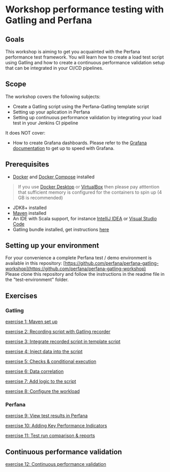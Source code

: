 # Workshop performance testing with Gatling and Perfana

## Goals

This workshop is aiming to get you acquainted with the Perfana performance test framework. You will learn how to create a load test script using Gatling and how to create a continuous performance validation setup that can be integrated in your CI/CD pipelines.

## Scope

The workshop covers the following subjects:

* Create a Gatling script using the Perfana-Gatling template script
* Setting up your aplication in Perfana
* Setting up continuous performance validation by integrating your load test in your Jenkins CI pipeline

It does NOT cover:

* How to create Grafana dashboards. Please refer to the [Grafana documentation](http://docs.grafana.org/guides/getting_started/) to get up to speed with Grafana. 



## Prerequisites
* [Docker](https://www.docker.com/) and [Docker Compose](https://docs.docker.com/compose/) installed  
> If you use [Docker Desktop](https://www.docker.com/products/docker-desktop) or [VirtualBox](https://www.virtualbox.org/) then please pay atttention that sufficient memory is configured for the containers to spin up (4 GB is recommended)
* JDK8+ installed
* [Maven](https://maven.apache.org/) installed
* An IDE with Scala support, for instance [IntelliJ IDEA](https://www.jetbrains.com/idea/) or [Visual Studio Code](https://code.visualstudio.com/)
* Gatling bundle installed, get instructions [here](https://gatling.io/docs/current/quickstart/)



## Setting up your environment

For your convenience a complete Perfana test / demo environment is available in this repository: [https://github.com/perfana/perfana-gatling-workshop](https://github.com/perfana/perfana-gatling-workshop)  
Please clone this repository and follow the instructions in the readme file in the "test-environment" folder.


## Exercises

### Gatling

[exercise 1: Maven set up](exercise-1.md) 

[exercise 2: Recording script with Gatling recorder](exercise-2.md)

[exercise 3: Integrate recorded script in template script](exercise-3.md)

[exercise 4: Inject data into the script](exercise-4.md)

[exercise 5: Checks & conditional execution](exercise-5.md)

[exercise 6: Data correlation](exercise-6.md)

[exercise 7: Add logic to the script](exercise-7.md)

[exercise 8: Configure the workload](exercise-8.md)

### Perfana

[exercise 9: View test results in Perfana](exercise-9.md)

[exercise 10: Adding Key Performance Indicators](exercise-10.md)

[exercise 11: Test run comparison & reports](exercise-11.md)

## Continuous performance validation

[exercise 12: Continuous performance validation](exercise-12.md)

